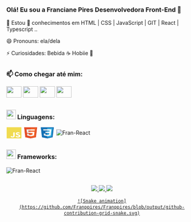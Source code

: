 ### Olá! Eu sou a Franciane Pires Desenvolvedora Front-End 👋

🌱 Estou 🚧 conhecimentos em HTML | CSS | JavaScript | GIT | React | Typescript ..

😄 Pronouns: ela/dela

⚡ Curiosidades: 
    Bebida ☕
    Hobiie 📘 

##  
 
<div>
<h3>📫 Como chegar até mim:</h3>
<a align="center" margin="2px" href="https://contate.me/franppires" target="_blank"><img src="https://upload.wikimedia.org/wikipedia/commons/6/6b/WhatsApp.svg" height="30" width="40px" target="_blank"></a>
<a align="center" margin="2px" href = "mailto:contatofranpires@gmail.com?subject=contato"><img src="https://cdn.worldvectorlogo.com/logos/gmail-icon-1.svg" height="30" width="40px" target="_blank"></a>
<a align="center" margin="2px" href="https://www.linkedin.com/in/franciane-pires/" target="_blank"><img src="https://cdn.worldvectorlogo.com/logos/linkedin-icon-2.svg" height="30" width="40px" target="_blank"></a> 
<a align="center" margin="2px" href="https://www.instagram.com/franciane_ppires/" target="_blank"><img src="https://cdn.worldvectorlogo.com/logos/instagram-5.svg" height="30" width="40px" target="_blank"></a>

##  
 
<h3> <img height="25" width="25" src="https://tihardcore.files.wordpress.com/2016/06/html-128.png?w=620"/> Linguagens:</h3>
<img align="center" alt="Fran-Js" height="30" width="40" src="https://raw.githubusercontent.com/devicons/devicon/master/icons/javascript/javascript-plain.svg">
<img align="center" alt="Fran-HTML" height="30" width="40" src="https://raw.githubusercontent.com/devicons/devicon/master/icons/html5/html5-original.svg">
<img align="center" alt="Fran-CSS" height="30" width="40" src="https://raw.githubusercontent.com/devicons/devicon/master/icons/css3/css3-original.svg">
<img align="center" alt="Fran-React" height="30" width="40" src="https://cdn.worldvectorlogo.com/logos/typescript-2.svg" />

##  
    
<h3> <img height="25" width="25" src="https://cdn-icons-png.flaticon.com/512/6410/6410223.png"/> Frameworks:</h3>
<img align="center" alt="Fran-React" height="30" width="40" src="https://cdn.worldvectorlogo.com/logos/react-2.svg" />
</div>

##  
 
<div align="center">
<a href="https://github.com/Franppires">
<img height="180em" src="https://github-readme-stats.vercel.app/api?username=Franppires&show_icons=true&theme=dracula&include_all_commits=true&count_private=true"/>
<img height="180em" src="https://github-readme-stats.vercel.app/api/top-langs/?username=Franppires&layout=compact&langs_count=7&theme=dracula"/>
<img height="180em" src="https://user-images.githubusercontent.com/104803568/205672995-9548e3f0-3399-4012-8f61-14dbec7d23d1.gif"/>

    ![Snake animation](https://github.com/Franppires/Franppires/blob/output/github-contribution-grid-snake.svg)

</div> 
    
##  



<!--
**Franppires/Franppires** is a ✨ _special_ ✨ repository because its `README.md` (this file) appears on your GitHub profile.

Here are some ideas to get you started:

- 🔭 I’m currently working on ...
- 🌱 I’m currently learning ...
- 👯 I’m looking to collaborate on ...
- 🤔 I’m looking for help with ...
- 💬 Ask me about ...
- 📫 How to reach me: ...
- 😄 Pronouns: ...
- ⚡ Fun fact: ...


 


